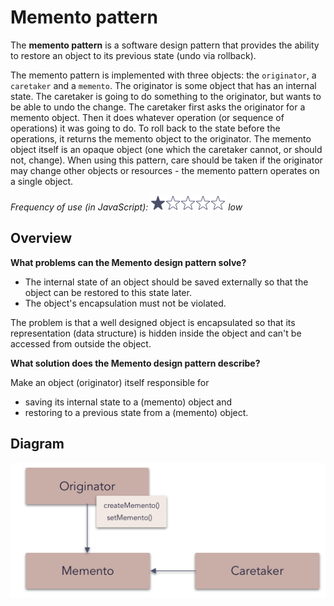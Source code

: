 # Memento pattern

The **memento pattern** is a software design pattern that provides the ability to restore an object to its previous state (undo via rollback).

The memento pattern is implemented with three objects: the `originator`, a `caretaker` and a `memento`. The originator is some object that has an internal state. The caretaker is going to do something to the originator, but wants to be able to undo the change. The caretaker first asks the originator for a memento object. Then it does whatever operation (or sequence of operations) it was going to do. To roll back to the state before the operations, it returns the memento object to the originator. The memento object itself is an opaque object (one which the caretaker cannot, or should not, change). When using this pattern, care should be taken if the originator may change other objects or resources - the memento pattern operates on a single object.

_Frequency of use (in JavaScript): ![low](../../assets/frequency/low.png) low_

## Overview

**What problems can the Memento design pattern solve?**

- The internal state of an object should be saved externally so that the object can be restored to this state later.
- The object's encapsulation must not be violated.

The problem is that a well designed object is encapsulated so that its representation (data structure) is hidden inside the object and can't be accessed from outside the object.

**What solution does the Memento design pattern describe?**

Make an object (originator) itself responsible for

- saving its internal state to a (memento) object and
- restoring to a previous state from a (memento) object.

## Diagram

![memento](../../assets/diagrams/memento.png)
